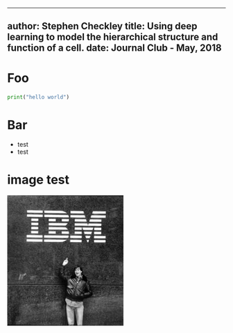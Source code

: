 [comment]: <> (pandoc -t revealjs -s -o index.html presentation.md -V theme=$moon -V revealjs-url=./)


---
author: Stephen Checkley
title: Using deep learning to model the hierarchical structure and function of a cell.
date: Journal Club - May, 2018
---
# Foo

```python
print("hello world")
```
# Bar

* test
* test

# image test
![jobs photo](image/jobs_ibm.jpg)